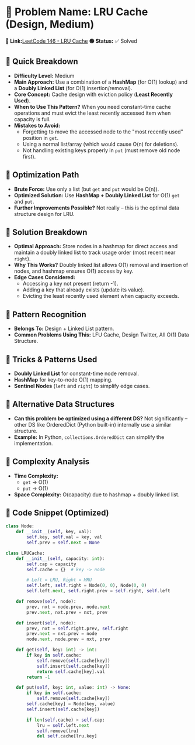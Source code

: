 # 🔹 Problem Name: LRU Cache (Design, Medium)

**🔗 Link:**[LeetCode 146 - LRU Cache](https://leetcode.com/problems/lru-cache/)
**🟢 Status:** ✅ Solved

## 🔹 Quick Breakdown

* **Difficulty Level:** Medium
* **Main Approach:** Use a combination of a **HashMap** (for O(1) lookup) and a **Doubly Linked List** (for O(1) insertion/removal).
* **Core Concept:** Cache design with eviction policy (**Least Recently Used**).
* **When to Use This Pattern?** When you need constant-time cache operations and must evict the least recently accessed item when capacity is full.
* **Mistakes to Avoid:**
  * Forgetting to move the accessed node to the "most recently used" position in `get`.
  * Using a normal list/array (which would cause O(n) for deletions).
  * Not handling existing keys properly in `put` (must remove old node first).

## 🔹 Optimization Path

* **Brute Force:** Use only a list (but `get` and `put` would be O(n)).
* **Optimized Solution:** Use **HashMap + Doubly Linked List** for O(1) `get` and `put`.
* **Further Improvements Possible?** Not really – this is the optimal data structure design for LRU.

## 🔹 Solution Breakdown

* **Optimal Approach:** Store nodes in a hashmap for direct access and maintain a doubly linked list to track usage order (most recent near `right`).
* **Why This Works?** Doubly linked list allows O(1) removal and insertion of nodes, and hashmap ensures O(1) access by key.
* **Edge Cases Considered:**
  * Accessing a key not present (return -1).
  * Adding a key that already exists (update its value).
  * Evicting the least recently used element when capacity exceeds.

## 🔹 Pattern Recognition

* **Belongs To:** Design + Linked List pattern.
* **Common Problems Using This:** LFU Cache, Design Twitter, All O(1) Data Structure.

## 🔹 Tricks & Patterns Used

* **Doubly Linked List** for constant-time node removal.
* **HashMap** for key-to-node O(1) mapping.
* **Sentinel Nodes** (`left` and `right`) to simplify edge cases.

## 🔹 Alternative Data Structures

* **Can this problem be optimized using a different DS?** Not significantly – other DS like OrderedDict (Python built-in) internally use a similar structure.
* **Example:** In Python, `collections.OrderedDict` can simplify the implementation.

## 🔹 Complexity Analysis

* **Time Complexity:**
  * `get` -> O(1)
  * `put` -> O(1)
* **Space Complexity:** O(capacity) due to hashmap + doubly linked list.

## 🔹 Code Snippet (Optimized)

```python
class Node:
    def __init__(self, key, val):
        self.key, self.val = key, val
        self.prev = self.next = None

class LRUCache:
    def __init__(self, capacity: int):
        self.cap = capacity
        self.cache = {}  # key -> node

        # Left = LRU, Right = MRU
        self.left, self.right = Node(0, 0), Node(0, 0)
        self.left.next, self.right.prev = self.right, self.left

    def remove(self, node):
        prev, nxt = node.prev, node.next
        prev.next, nxt.prev = nxt, prev

    def insert(self, node):
        prev, nxt = self.right.prev, self.right
        prev.next = nxt.prev = node
        node.next, node.prev = nxt, prev

    def get(self, key: int) -> int:
        if key in self.cache:
            self.remove(self.cache[key])
            self.insert(self.cache[key])
            return self.cache[key].val
        return -1

    def put(self, key: int, value: int) -> None:
        if key in self.cache:
            self.remove(self.cache[key])
        self.cache[key] = Node(key, value)
        self.insert(self.cache[key])

        if len(self.cache) > self.cap:
            lru = self.left.next
            self.remove(lru)
            del self.cache[lru.key]
```
